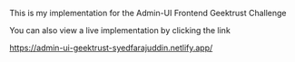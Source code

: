 This is my implementation for the Admin-UI Frontend Geektrust Challenge

You can also view a live implementation by clicking the link

https://admin-ui-geektrust-syedfarajuddin.netlify.app/